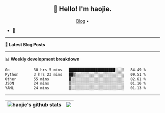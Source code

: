 <h2 align="center">👋 Hello! I'm haojie.</h2>
<p align="center">
  <a href="https://aoyouer.com">Blog</a> •
</p>


- 🔭 


-------

**📝 Latest Blog Posts**


-------

📊 **Weekly development breakdown**
<!--START_SECTION:waka-->

```txt
Go           30 hrs 5 mins   █████████████████████░░░░   84.49 %
Python       3 hrs 23 mins   ██▒░░░░░░░░░░░░░░░░░░░░░░   09.51 %
Other        55 mins         ▓░░░░░░░░░░░░░░░░░░░░░░░░   02.61 %
JSON         24 mins         ▒░░░░░░░░░░░░░░░░░░░░░░░░   01.16 %
YAML         24 mins         ▒░░░░░░░░░░░░░░░░░░░░░░░░   01.13 %
```

<!--END_SECTION:waka-->

-------



| <img align="center" src="https://github-readme-stats.vercel.app/api?username=haojie06&show_icons=true&theme=graywhite&show_icons=true&count_private=true&include_all_commits=true&hide_border=true" alt="haojie's github stats" /> | <img align="center" src="https://github-readme-stats.vercel.app/api/top-langs/?username=haojie06&layout=compact&theme=graywhite&hide_border=true&hide=css,html" /> |
| ------------- | ------------- |


